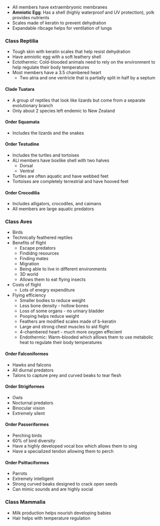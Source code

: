 -   All members have extraembryonic membranes
-   **Amniotic Egg**: Has a shell (highly waterproof and UV protection), yolk
    provides nutrients
-   Scales made of keratin to prevent dehydration
-   Expandable ribcage helps for ventilation of lungs

### Class Reptilia

-   Tough skin with keratin scales that help resist dehydration
-   Have amniotic egg with a soft leathery shell
-   Ectothermic: Cold-blooded animals need to rely on the environment to help
    regulate their body temperatures
-   Most members have a 3.5 chambered heart
    -   Two atria and one ventricle that is partially split in half by a septum

#### Clade Tuatara

-   A group of reptiles that look like lizards but come from a separate
    evolutionary branch
-   Only about 2 species left endemic to New Zealand

#### Order Squamata

-   Includes the lizards and the snakes

#### Order Testudine

-   Includes the turtles and tortoises
-   ALl members have boxlike shell with two halves
    -   Dorsal
    -   Ventral
-   Turtles are often aquatic and have webbed feet
-   Tortoises are completely terrestrial and have hooved feet

#### Order Crocodilia

-   Includes alligators, crocodiles, and caimans
-   All members are large aquatic predators

### Class Aves

-   Birds
-   Technically feathered reptiles
-   Benefits of flight
    -   Escape predators
    -   Findidng resources
    -   Finding mates
    -   Migration
    -   Being able to live in different environments
    -   3D world
    -   Allows them to eat flying insects
-   Costs of flight
    -   Lots of enegry expenditure
-   Flying efficiency
    -   Smaller bodies to reduce weight
    -   Less bone density - hollow bones
    -   Loss of some organs - no urinary bladder
    -   Pooping helps reduce weight
    -   Feathers are modified scales made of b-keratin
    -   Large and strong chest muscles to aid flight
    -   4-chambered heart - much more oxygen effecient
    -   Endothermic: Warm-blooded which alllows them to use metabolic heat to
        regulate their body temperatures

#### Order Falconiformes

-   Hawks and falcons
-   All diurnal predators
-   Talons to capture prey and curved beaks to tear flesh

#### Order Strigiformes

-   Owls
-   Nocturnal predators
-   Binocular vision
-   Extremely silent

#### Order Passeriformes

-   Perching birds
-   60% of bird diversity
-   Have a highly developed vocal box which allows them to sing
-   Have a specialized tendon allowing them to perch

#### Order Psittaciformes

-   Parrots
-   Extremely intelligent
-   Strong curved beaks designed to crack open seeds
-   Can mimic sounds and are highly social

### Class Mammalia

-   Milk production helps nourish developing babies
-   Hair helps with temperature regulation
